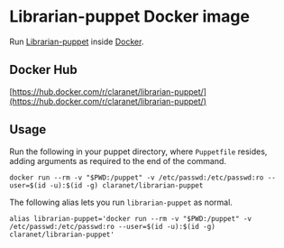 # Librarian-puppet Docker image

Run [Librarian-puppet](http://librarian-puppet.com/) inside [Docker](https://www.docker.com/).

## Docker Hub

[https://hub.docker.com/r/claranet/librarian-puppet/](https://hub.docker.com/r/claranet/librarian-puppet/)

## Usage

Run the following in your puppet directory, where `Puppetfile` resides, adding arguments as required to the end of the command.

```shell
docker run --rm -v "$PWD:/puppet" -v /etc/passwd:/etc/passwd:ro --user=$(id -u):$(id -g) claranet/librarian-puppet
```

The following alias lets you run `librarian-puppet` as normal.

```shell
alias librarian-puppet='docker run --rm -v "$PWD:/puppet" -v /etc/passwd:/etc/passwd:ro --user=$(id -u):$(id -g) claranet/librarian-puppet'
```
